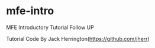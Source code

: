 # mfe-intro

MFE Introductory Tutorial Follow UP

Tutorial Code By Jack Herrington(https://github.com/jherr)
